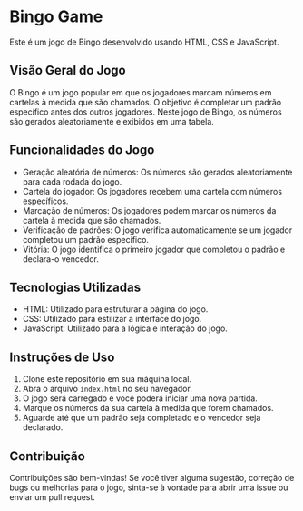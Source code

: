 # Bingo Game

Este é um jogo de Bingo desenvolvido usando HTML, CSS e JavaScript.

## Visão Geral do Jogo

O Bingo é um jogo popular em que os jogadores marcam números em cartelas à medida que são chamados. O objetivo é completar um padrão específico antes dos outros jogadores. Neste jogo de Bingo, os números são gerados aleatoriamente e exibidos em uma tabela.

## Funcionalidades do Jogo

- Geração aleatória de números: Os números são gerados aleatoriamente para cada rodada do jogo.
- Cartela do jogador: Os jogadores recebem uma cartela com números específicos.
- Marcação de números: Os jogadores podem marcar os números da cartela à medida que são chamados.
- Verificação de padrões: O jogo verifica automaticamente se um jogador completou um padrão específico.
- Vitória: O jogo identifica o primeiro jogador que completou o padrão e declara-o vencedor.

## Tecnologias Utilizadas

- HTML: Utilizado para estruturar a página do jogo.
- CSS: Utilizado para estilizar a interface do jogo.
- JavaScript: Utilizado para a lógica e interação do jogo.

## Instruções de Uso

1. Clone este repositório em sua máquina local.
2. Abra o arquivo `index.html` no seu navegador.
3. O jogo será carregado e você poderá iniciar uma nova partida.
4. Marque os números da sua cartela à medida que forem chamados.
5. Aguarde até que um padrão seja completado e o vencedor seja declarado.

## Contribuição

Contribuições são bem-vindas! Se você tiver alguma sugestão, correção de bugs ou melhorias para o jogo, sinta-se à vontade para abrir uma issue ou enviar um pull request.


